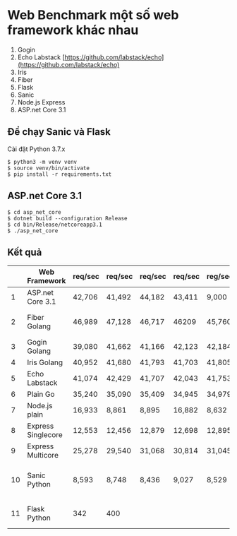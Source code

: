 # Web Benchmark một số web framework khác nhau
1. Gogin
2. Echo Labstack
[https://github.com/labstack/echo](https://github.com/labstack/echo)
3. Iris
4. Fiber
5. Flask
6. Sanic
7. Node.js Express
8. ASP.net Core 3.1

## Để chạy Sanic và Flask
Cài đặt Python 3.7.x

```
$ python3 -m venv venv
$ source venv/bin/activate
$ pip install -r requirements.txt

```
## ASP.net Core 3.1

```
$ cd asp_net_core 
$ dotnet build --configuration Release
$ cd bin/Release/netcoreapp3.1
$ ./asp_net_core
```

## Kết quả
|    | Web Framework      | req/sec | req/sec | req/sec | req/sec | reg/sec | Lỗi                                            |
|----|--------------------|---------|---------|---------|---------|---------|------------------------------------------------|
| 1  | ASP.net Core 3.1   | 42,706  | 41,492  | 44,182  | 43,411  | 9,000   | thỉnh thoảng có lỗi                            |
| 2  | Fiber Golang       | 46,989  | 47,128  | 46,717  | 46209   | 45,760  | thỉnh thoảng lỗi, chưa ổn định                 |
| 3  | Gogin Golang       | 39,080  | 41,662  | 41,166  | 42,123  | 42,184  | Ổn định                                        |
| 4  | Iris Golang        | 40,952  | 41,680  | 41,793  | 41,703  | 41,805  | Ổn định                                        |
| 5  | Echo Labstack      | 41,074  | 42,429  | 41,707  | 42,043  | 41,753  | Ổn định                                        |
| 6  | Plain Go           | 35,240  | 35,090  | 35,409  | 34,945  | 34,979  | Ổn định                                        |
| 7  | Node.js plain      | 16,933  | 8,861   | 8,895   | 16,882  | 8,632   | Lỗi nhiều                                      |
| 8  | Express Singlecore | 12,553  | 12,456  | 12,879  | 12,698  | 12,895  | Lỗi nhiều                                      |
| 9  | Express Multicore  | 25,278  | 29,540  | 31,068  | 30,814  | 31,045  | Ổn định                                        |
| 10 | Sanic Python       | 8,593   | 8,748   | 8,436   | 9,027   | 8,529   | Client.Timeout exceeded while awaiting headers |
| 11 | Flask Python       | 342     | 400     |         |         |         | Chán không buồn test, quá chậm !               |